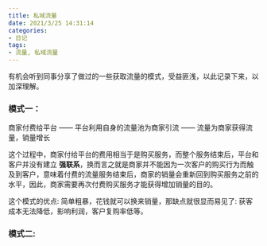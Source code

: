 ```yaml
---
title: 私域流量
date: 2021/3/25 14:31:14
categories:
- 日记
tags:
- 流量, 私域流量
---
```


有机会听到同事分享了做过的一些获取流量的模式，受益匪浅，以此记录下来，以加深理解。

### 模式一： 

商家付费给平台 —— 平台利用自身的流量池为商家引流 —— 流量为商家获得流量，销量增长 

这个过程中，商家付给平台的费用相当于是购买服务，而整个服务结束后，平台和客户并没有建立 **强联系**，换而言之就是商家并不能因为一次客户的购买行为而触及到客户，意味着付费的流量服务结束后，商家的销量会重新回到购买服务之前的水平，因此，商家需要再次付费购买服务才能获得增加销量的目的。

这个模式的优点: 简单粗暴，花钱就可以换来销量，那缺点就很显而易见了: 获客成本无法降低，影响利润，客户复购率低等。

### 模式二:



